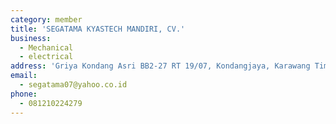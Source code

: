 ```yaml
---
category: member
title: 'SEGATAMA KYASTECH MANDIRI, CV.'
business:
  - Mechanical
  - electrical
address: 'Griya Kondang Asri BB2-27 RT 19/07, Kondangjaya, Karawang Timur, Karawang'
email:
  - segatama07@yahoo.co.id
phone:
  - 081210224279
---
```

